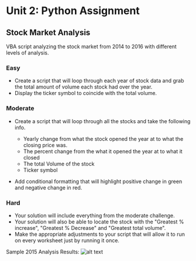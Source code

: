 # Unit 2: Python Assignment 

## Stock Market Analysis 

VBA script analyzing the stock market from 2014 to 2016 with different levels of analysis. 

### Easy

* Create a script that will loop through each year of stock data and grab the total amount of volume each stock had over the year.
* Display the ticker symbol to coincide with the total volume.

### Moderate

* Create a script that will loop through all the stocks and take the following info.

  * Yearly change from what the stock opened the year at to what the closing price was.
  * The percent change from the what it opened the year at to what it closed
  * The total Volume of the stock
  * Ticker symbol

* Add conditional formatting that will highlight positive change in green and negative change in red.

### Hard

* Your solution will include everything from the moderate challenge.
* Your solution will also be able to locate the stock with the "Greatest % increase", "Greatest % Decrease" and "Greatest total volume".
* Make the appropriate adjustments to your script that will allow it to run on every worksheet just by running it once.


Sample 2015 Analysis Results: 
![alt text][Results]

[Results]: https://raw.githubusercontent.com/cantugabriela/VBA_Assignment/master/Screenshots/2015%20Analysis.PNG "2015 Results Screenshot"

